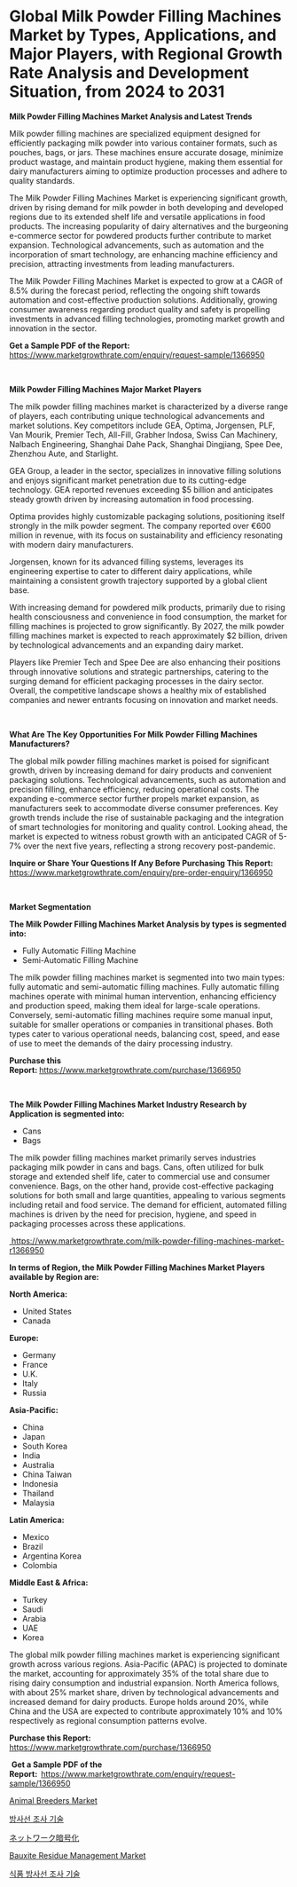 <p><h1>Global Milk Powder Filling Machines Market by Types, Applications, and Major Players, with Regional Growth Rate Analysis and Development Situation, from 2024 to 2031</h1></p><p><strong>Milk Powder Filling Machines Market Analysis and Latest Trends</strong></p>
<p><p>Milk powder filling machines are specialized equipment designed for efficiently packaging milk powder into various container formats, such as pouches, bags, or jars. These machines ensure accurate dosage, minimize product wastage, and maintain product hygiene, making them essential for dairy manufacturers aiming to optimize production processes and adhere to quality standards.</p><p>The Milk Powder Filling Machines Market is experiencing significant growth, driven by rising demand for milk powder in both developing and developed regions due to its extended shelf life and versatile applications in food products. The increasing popularity of dairy alternatives and the burgeoning e-commerce sector for powdered products further contribute to market expansion. Technological advancements, such as automation and the incorporation of smart technology, are enhancing machine efficiency and precision, attracting investments from leading manufacturers.</p><p>The Milk Powder Filling Machines Market is expected to grow at a CAGR of 8.5% during the forecast period, reflecting the ongoing shift towards automation and cost-effective production solutions. Additionally, growing consumer awareness regarding product quality and safety is propelling investments in advanced filling technologies, promoting market growth and innovation in the sector.</p></p>
<p><strong>Get a Sample PDF of the Report:&nbsp;</strong> <a href="https://www.marketgrowthrate.com/enquiry/request-sample/1366950">https://www.marketgrowthrate.com/enquiry/request-sample/1366950</a></p>
<p>&nbsp;</p>
<p><strong>Milk Powder Filling Machines Major Market Players</strong></p>
<p><p>The milk powder filling machines market is characterized by a diverse range of players, each contributing unique technological advancements and market solutions. Key competitors include GEA, Optima, Jorgensen, PLF, Van Mourik, Premier Tech, All-Fill, Grabher Indosa, Swiss Can Machinery, Nalbach Engineering, Shanghai Dahe Pack, Shanghai Dingjiang, Spee Dee, Zhenzhou Aute, and Starlight.</p><p>GEA Group, a leader in the sector, specializes in innovative filling solutions and enjoys significant market penetration due to its cutting-edge technology. GEA reported revenues exceeding $5 billion and anticipates steady growth driven by increasing automation in food processing.</p><p>Optima provides highly customizable packaging solutions, positioning itself strongly in the milk powder segment. The company reported over €600 million in revenue, with its focus on sustainability and efficiency resonating with modern dairy manufacturers. </p><p>Jorgensen, known for its advanced filling systems, leverages its engineering expertise to cater to different dairy applications, while maintaining a consistent growth trajectory supported by a global client base. </p><p>With increasing demand for powdered milk products, primarily due to rising health consciousness and convenience in food consumption, the market for filling machines is projected to grow significantly. By 2027, the milk powder filling machines market is expected to reach approximately $2 billion, driven by technological advancements and an expanding dairy market. </p><p>Players like Premier Tech and Spee Dee are also enhancing their positions through innovative solutions and strategic partnerships, catering to the surging demand for efficient packaging processes in the dairy sector. Overall, the competitive landscape shows a healthy mix of established companies and newer entrants focusing on innovation and market needs.</p></p>
<p>&nbsp;</p>
<p><strong>What Are The Key Opportunities For Milk Powder Filling Machines Manufacturers?</strong></p>
<p><p>The global milk powder filling machines market is poised for significant growth, driven by increasing demand for dairy products and convenient packaging solutions. Technological advancements, such as automation and precision filling, enhance efficiency, reducing operational costs. The expanding e-commerce sector further propels market expansion, as manufacturers seek to accommodate diverse consumer preferences. Key growth trends include the rise of sustainable packaging and the integration of smart technologies for monitoring and quality control. Looking ahead, the market is expected to witness robust growth with an anticipated CAGR of 5-7% over the next five years, reflecting a strong recovery post-pandemic.</p></p>
<p><strong>Inquire or Share Your Questions If Any Before Purchasing This Report:</strong> <a href="https://www.marketgrowthrate.com/enquiry/pre-order-enquiry/1366950">https://www.marketgrowthrate.com/enquiry/pre-order-enquiry/1366950</a></p>
<p>&nbsp;</p>
<p><strong>Market Segmentation</strong></p>
<p><strong>The Milk Powder Filling Machines Market Analysis by types is segmented into:</strong></p>
<p><ul><li>Fully Automatic Filling Machine</li><li>Semi-Automatic Filling Machine</li></ul></p>
<p><p>The milk powder filling machines market is segmented into two main types: fully automatic and semi-automatic filling machines. Fully automatic filling machines operate with minimal human intervention, enhancing efficiency and production speed, making them ideal for large-scale operations. Conversely, semi-automatic filling machines require some manual input, suitable for smaller operations or companies in transitional phases. Both types cater to various operational needs, balancing cost, speed, and ease of use to meet the demands of the dairy processing industry.</p></p>
<p><strong>Purchase this Report:&nbsp;</strong><a href="https://www.marketgrowthrate.com/purchase/1366950">https://www.marketgrowthrate.com/purchase/1366950</a></p>
<p>&nbsp;</p>
<p><strong>The Milk Powder Filling Machines Market Industry Research by Application is segmented into:</strong></p>
<p><ul><li>Cans</li><li>Bags</li></ul></p>
<p><p>The milk powder filling machines market primarily serves industries packaging milk powder in cans and bags. Cans, often utilized for bulk storage and extended shelf life, cater to commercial use and consumer convenience. Bags, on the other hand, provide cost-effective packaging solutions for both small and large quantities, appealing to various segments including retail and food service. The demand for efficient, automated filling machines is driven by the need for precision, hygiene, and speed in packaging processes across these applications.</p></p>
<p><a href="https://www.marketgrowthrate.com/milk-powder-filling-machines-market-r1366950">&nbsp;https://www.marketgrowthrate.com/milk-powder-filling-machines-market-r1366950</a></p>
<p><strong>In terms of Region, the Milk Powder Filling Machines Market Players available by Region are:</strong></p>
<p>
    <p> <strong> North America: </strong>
        <ul>
            <li>United States</li>
            <li>Canada</li>
        </ul>
        </p> 
    <p> <strong> Europe: </strong>
        <ul>
            <li>Germany</li>
            <li>France</li>
            <li>U.K.</li>
            <li>Italy</li>
            <li>Russia</li>
        </ul>
        </p> 
    <p> <strong> Asia-Pacific: </strong>
        <ul>
            <li>China</li>
            <li>Japan</li>
            <li>South Korea</li>
            <li>India</li>
            <li>Australia</li>
            <li>China Taiwan</li>
            <li>Indonesia</li>
            <li>Thailand</li>
            <li>Malaysia</li>
        </ul>
        </p> 
    <p> <strong> Latin America: </strong>
        <ul>
            <li>Mexico</li>
            <li>Brazil</li>
            <li>Argentina Korea</li>
            <li>Colombia</li>
        </ul>
        </p> 
    <p> <strong> Middle East & Africa: </strong>
        <ul>
            <li>Turkey</li>
            <li>Saudi</li>
            <li>Arabia</li>
            <li>UAE</li>
            <li>Korea</li>
        </ul>
    </p>
    </p>
<p><p>The global milk powder filling machines market is experiencing significant growth across various regions. Asia-Pacific (APAC) is projected to dominate the market, accounting for approximately 35% of the total share due to rising dairy consumption and industrial expansion. North America follows, with about 25% market share, driven by technological advancements and increased demand for dairy products. Europe holds around 20%, while China and the USA are expected to contribute approximately 10% and 10% respectively as regional consumption patterns evolve.</p></p>
<p><strong>Purchase this Report: </strong><a href="https://www.marketgrowthrate.com/purchase/1366950">https://www.marketgrowthrate.com/purchase/1366950</a></p>
<p>&nbsp;<strong>Get a Sample PDF of the Report:&nbsp;&nbsp;</strong><a href="https://www.marketgrowthrate.com/enquiry/request-sample/1366950">https://www.marketgrowthrate.com/enquiry/request-sample/1366950</a></p>
<p><strong></strong></p>
<p><p><a href="https://github.com/dringals/Market-Research-Report-List-6/blob/main/animal-breeders-market.md">Animal Breeders Market</a></p><p><a href="https://medium.com/@vanielleho/%EC%8B%9C%EC%9E%A5-%EB%A6%AC%EB%8D%94-%EB%B0%8F-%EB%92%A4%EC%B2%98%EC%A7%80%EB%8A%94-%EA%B8%B0%EC%97%85-%EA%B8%80%EB%A1%9C%EB%B2%8C-%EB%B0%A9%EC%82%AC%EC%84%A0-%EA%B8%B0%EC%88%A0-%EC%8B%9C%EC%9E%A5-%EB%8F%99%ED%96%A5-%EB%B0%8F-%EC%A0%84%EB%A7%9D-2024-2031-cea8da627d1b?postPublishedType=repub">방사선 조사 기술</a></p><p><a href="https://medium.com/@alamin54h/%E3%82%B0%E3%83%AD%E3%83%BC%E3%83%90%E3%83%AB%E3%83%8D%E3%83%83%E3%83%88%E3%83%AF%E3%83%BC%E3%82%AF%E6%9A%97%E5%8F%B7%E5%B8%82%E5%A0%B4%E5%88%86%E6%9E%90-%E3%83%88%E3%83%AC%E3%83%B3%E3%83%89-%E4%BA%88%E6%B8%AC-%E6%88%90%E9%95%B7%E6%A9%9F%E4%BC%9A-2024-2031-176%E3%83%9A%E3%83%BC%E3%82%B8%E3%81%AE%E5%A0%B1%E5%91%8A%E6%9B%B8-52bf6130ad7e">ネットワーク暗号化</a></p><p><a href="https://issuu.com/reportprime-2/docs/bauxite-residue-management-market-s_f6c83ccd896587">Bauxite Residue Management Market</a></p><p><a href="https://medium.com/@vanielleho/%EC%8B%9D%ED%92%88-%EB%B0%A9%EC%82%AC%EC%84%A0-%EC%A1%B0%EC%82%AC-%EA%B8%B0%EC%88%A0-%EC%8B%9C%EC%9E%A5-%EB%8F%99%ED%96%A5-%EB%B0%8F-%EC%A0%84%EB%9E%B5%EC%A0%81-%EC%8B%9C%EC%9E%A5-%ED%86%B5%EC%B0%B0%EB%A0%A5-2024-2031-d0a05b44584e?postPublishedType=repub">식품 방사선 조사 기술</a></p></p>